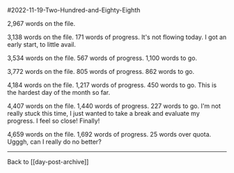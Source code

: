 #2022-11-19-Two-Hundred-and-Eighty-Eighth

2,967 words on the file.

3,138 words on the file.  171 words of progress.  It's not flowing today.  I got an early start, to little avail.

3,534 words on the file.  567 words of progress.  1,100 words to go.

3,772 words on the file.  805 words of progress.  862 words to go.

4,184 words on the file.  1,217 words of progress.  450 words to go.  This is the hardest day of the month so far.

4,407 words on the file.  1,440 words of progress.  227 words to go.  I'm not really stuck this time, I just wanted to take a break and evaluate my progress.  I feel so close!  Finally!

4,659 words on the file.  1,692 words of progress.  25 words over quota.  Ugggh, can I really do no better?

---
Back to [[day-post-archive]]